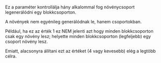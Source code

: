Ez a paraméter kontrollálja hány alkalommal fog növénycsoport legenerálódni egy blokkcsoporton.

A növények nem egyénileg generálódnak le, hanem csoportokban.

Például, ha ez az érték 1 ez NEM jelenti azt hogy minden blokkcsoporton csak egy növény lesz; helyette minden blokkcsoporton (legfeljebb) egy csoport növény lesz.

Emiatt, alacsonyra állítani ezt az értéket (4 vagy kevesebb) elég a legtöbb célra.